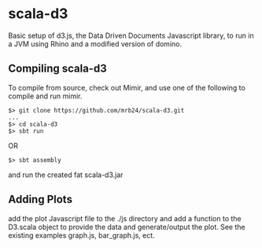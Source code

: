 # scala-d3

Basic setup of d3.js, the Data Driven Documents Javascript library, to run in a JVM using Rhino and a modified version of domino.


## Compiling scala-d3

To compile from source, check out Mimir, and use one of the following to compile and run mimir.
```
$> git clone https://github.com/mrb24/scala-d3.git
...
$> cd scala-d3
$> sbt run
```
OR
```
$> sbt assembly
```
and run the created fat scala-d3.jar


## Adding Plots

add the plot Javascript file to the ./js directory and add a function to the D3.scala object to provide the data and generate/output the plot.  See the existing examples graph.js, bar_graph.js, ect.

